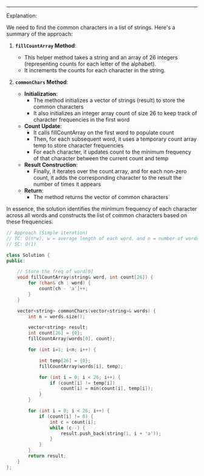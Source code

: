 ---

Explanation:

We need to find the common characters in a list of strings. Here's a summary of the approach:

1. **`fillCountArray` Method**:
    - This helper method takes a string and an array of 26 integers (representing counts for each letter of the alphabet).
    - It increments the counts for each character in the string.

2. **`commonChars` Method**:
    - **Initialization**:
        - The method initializes a vector of strings (result) to store the common characters
        - It also initializes an integer array count of size 26 to keep track of character frequencies in the first word
    - **Count Update**:
        - It calls fillCountArray on the first word to populate count
        - Then, for each subsequent word, it uses a temporary count array temp to store character frequencies
        - For each character, it updates count to the minimum frequency of that character between the current count and temp
    - **Result Construction**:
        - Finally, it iterates over the count array, and for each non-zero count, it adds the corresponding character to the result the number of times it appears
    - **Return**:
        - The method returns the vector of common characters

In essence, the solution identifies the minimum frequency of each character across all words and constructs the list of common characters based on these frequencies.




```cpp
// Approach (Simple iteration)
// TC: O(n*w), w = average length of each word. and n = number of words
// SC: O(1)

class Solution {
public:

    // Store the freq of word[0]
    void fillCountArray(string& word, int count[26]) {
        for (char& ch : word) {
            count[ch - 'a']++;
        }
    }

    vector<string> commonChars(vector<string>& words) {
        int n = words.size();

        vector<string> result;
        int count[26] = {0};
        fillCountArray(words[0], count);

        for (int i=1; i<n; i++) {

            int temp[26] = {0};
            fillCountArray(words[i], temp);

            for (int i = 0; i < 26; i++) {
                if (count[i] != temp[i])
                    count[i] = min(count[i], temp[i]);
            }
        }

        for (int i = 0; i < 26; i++) {
            if (count[i] != 0) {
                int c = count[i];
                while (c--) {
                    result.push_back(string(1, i + 'a'));
                }
            }
        }
        return result;
    }
};

```
